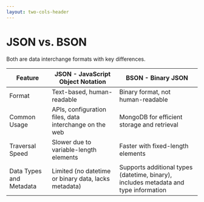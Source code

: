 ```yaml
---
layout: two-cols-header
---
```

# JSON vs. BSON

<v-clicks>

 Both are data interchange formats with key differences.

</v-clicks>

<v-clicks>


| Feature                       | JSON - JavaScript Object Notation                                                  | BSON - Binary JSON                                        |
| ----------------------------- | ------------------------------------------------------ | -------------------------------------------- |
| Format                        | Text-based, human-readable                             | Binary format, not human-readable            |
| Common Usage                  | APIs, configuration files, data interchange on the web | MongoDB for efficient storage and retrieval  |
| Traversal Speed               | Slower due to variable-length elements                 | Faster with fixed-length elements            |
 Data Types and Metadata       | Limited (no datetime or binary data, lacks metadata)   | Supports additional types (datetime, binary), includes metadata and type information |

</v-clicks>

 
<v-clicks>

<FooterLink text="Official docs MongoDB, JSON and BSON" link="https://www.mongodb.com/resources/basics/json-and-bson" />

</v-clicks>
